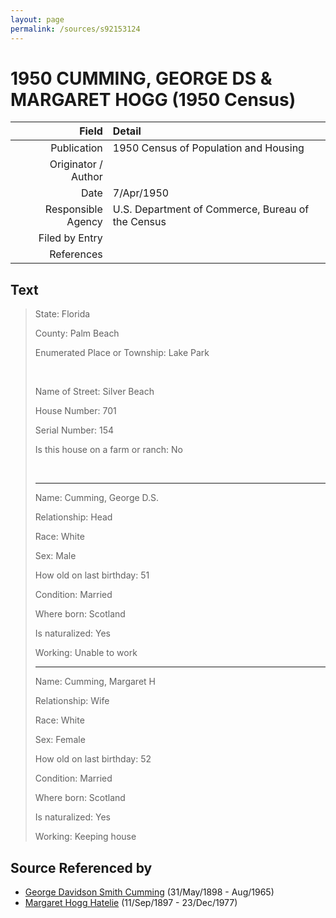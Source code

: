 ```yaml
---
layout: page
permalink: /sources/s92153124
---
```


# 1950 CUMMING, GEORGE DS & MARGARET HOGG (1950 Census)

Field | Detail
---:|:---
Publication | 1950 Census of Population and Housing
Originator / Author | 
Date | 7/Apr/1950
Responsible Agency | U.S. Department of Commerce, Bureau of the Census
Filed by Entry | 
References | 

## Text

> State: Florida
>
> County: Palm Beach
>
> Enumerated Place or Township: Lake Park
>
> <br/>
>
> Name of Street: Silver Beach
>
> House Number: 701
>
> Serial Number: 154
>
> Is this house on a farm or ranch: No
>
> <br/>
>
> ---
>
> Name: Cumming, George D.S.
>
> Relationship: Head
>
> Race: White
>
> Sex: Male
>
> How old on last birthday: 51
>
> Condition: Married
>
> Where born: Scotland
>
> Is naturalized: Yes
>
> Working: Unable to work
>
> ---
>
> Name: Cumming, Margaret H
>
> Relationship: Wife
>
> Race: White
>
> Sex: Female
>
> How old on last birthday: 52
>
> Condition: Married
>
> Where born: Scotland
>
> Is naturalized: Yes
>
> Working: Keeping house
>

## Source Referenced by

* [George Davidson Smith Cumming](../people/@13773669@-george-davidson-smith-cumming-b1898-5-31-d1965-8.md) (31/May/1898 - Aug/1965)
* [Margaret Hogg Hatelie](../people/@43723296@-margaret-hogg-hatelie-b1897-9-11-d1977-12-23.md) (11/Sep/1897 - 23/Dec/1977)
